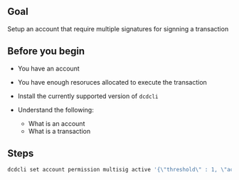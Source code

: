 ## Goal

Setup an account that require multiple signatures for signning a transaction

## Before you begin

* You have an account

* You have enough resoruces allocated to execute the transaction

* Install the currently supported version of `dcdcli`

* Understand the following:
  * What is an account
  * What is a transaction


## Steps

```sh
dcdcli set account permission multisig active '{\"threshold\" : 1, \"accounts\" :[{\"permission\":{\"actor\":\"dcd\",\"permission\":\"active\"},\"weight\":1},{\"permission\":{\"actor\":\"customera\",\"permission\":\"active\"},\"weight\":1}]}' owner -p multisig@owner"
```
